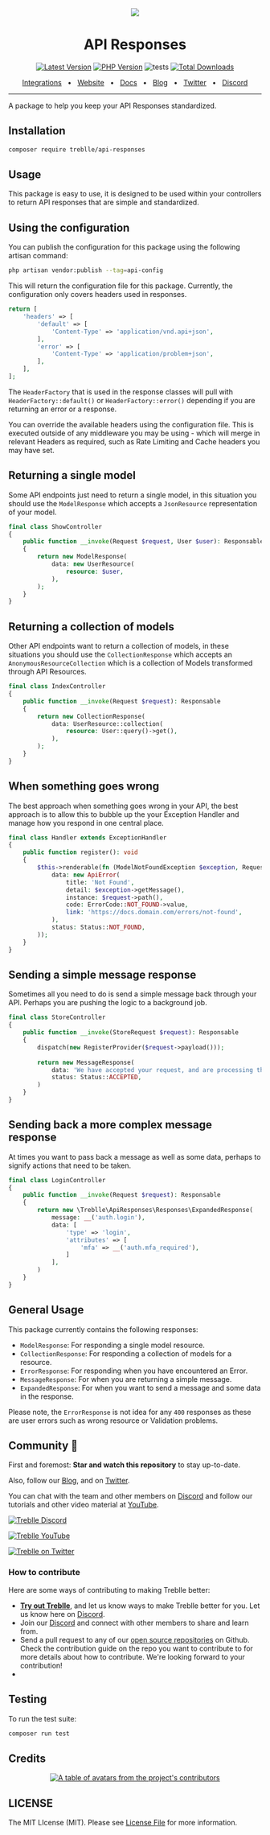 <div align="center">
  <img src="https://treblle-github.s3.amazonaws.com/header.png"/>
</div>
<div align="center">

# API Responses

<!-- BADGES_START -->
[![Latest Version][badge-release]][packagist]
[![PHP Version][badge-php]][php]
![tests](https://github.com/treblle/api-responses/workflows/tests/badge.svg)
[![Total Downloads][badge-downloads]][downloads]

[badge-release]: https://img.shields.io/packagist/v/treblle/api-responses.svg?style=flat-square&label=release
[badge-php]: https://img.shields.io/packagist/php-v/treblle/api-responses.svg?style=flat-square
[badge-downloads]: https://img.shields.io/packagist/dt/treblle/api-responses.svg?style=flat-square&colorB=mediumvioletred

[packagist]: https://packagist.org/packages/treblle/api-responses
[php]: https://php.net
[downloads]: https://packagist.org/packages/treblle/api-responses
<!-- BADGES_END -->

<a href="https://docs.treblle.com/en/integrations" target="_blank">Integrations</a>
<span>&nbsp;&nbsp;•&nbsp;&nbsp;</span>
<a href="http://treblle.com/" target="_blank">Website</a>
<span>&nbsp;&nbsp;•&nbsp;&nbsp;</span>
<a href="https://docs.treblle.com" target="_blank">Docs</a>
<span>&nbsp;&nbsp;•&nbsp;&nbsp;</span>
<a href="https://blog.treblle.com" target="_blank">Blog</a>
<span>&nbsp;&nbsp;•&nbsp;&nbsp;</span>
<a href="https://twitter.com/treblleapi" target="_blank">Twitter</a>
<span>&nbsp;&nbsp;•&nbsp;&nbsp;</span>
<a href="https://treblle.com/chat" target="_blank">Discord</a>
<br />

  <hr />
</div>

A package to help you keep your API Responses standardized.

## Installation

```bash
composer require treblle/api-responses
```

## Usage

This package is easy to use, it is designed to be used within your controllers to return API responses that are simple and standardized.

## Using the configuration

You can publish the configuration for this package using the following artisan command:

```bash
php artisan vendor:publish --tag=api-config
```

This will return the configuration file for this package. Currently, the configuration only covers headers used in responses.

```php
return [
    'headers' => [
        'default' => [
            'Content-Type' => 'application/vnd.api+json',
        ],
        'error' => [
            'Content-Type' => 'application/problem+json',
        ],
    ],
];
```

The `HeaderFactory` that is used in the response classes will pull with `HeaderFactory::default()` or `HeaderFactory::error()` depending if you are returning an error or a response.

You can override the available headers using the configuration file. This is executed outside of any middleware you may be using - which will merge in relevant Headers as required, such as Rate Limiting and Cache headers you may have set.

## Returning a single model

Some API endpoints just need to return a single model, in this situation you should use the `ModelResponse` which accepts a `JsonResource` representation of your model.

```php
final class ShowController
{
    public function __invoke(Request $request, User $user): Responsable
    {
        return new ModelResponse(
            data: new UserResource(
                resource: $user,
            ),
        );
    }
}
```

## Returning a collection of models

Other API endpoints want to return a collection of models, in these situations you should use the `CollectionResponse` which accepts an `AnonymousResourceCollection` which is a collection of Models transformed through API Resources.

```php
final class IndexController
{
    public function __invoke(Request $request): Responsable
    {
        return new CollectionResponse(
            data: UserResource::collection(
                resource: User::query()->get(),
            ),
        );
    }
}
```

## When something goes wrong

The best approach when something goes wrong in your API, the best approach is to allow this to bubble up the your Exception Handler and manage how you respond in one central place.

```php
final class Handler extends ExceptionHandler
{
    public function register(): void
    {
        $this->renderable(fn (ModelNotFoundException $exception, Request $request) => new ErrorResponse(
            data: new ApiError(
                title: 'Not Found',
                detail: $exception->getMessage(),
                instance: $request->path(),
                code: ErrorCode::NOT_FOUND->value,
                link: 'https://docs.domain.com/errors/not-found',
            ),
            status: Status::NOT_FOUND,
        ));
    }
}
```

## Sending a simple message response

Sometimes all you need to do is send a simple message back through your API. Perhaps you are pushing the logic to a background job.

```php
final class StoreController
{
    public function __invoke(StoreRequest $request): Responsable
    {
        dispatch(new RegisterProvider($request->payload()));
        
        return new MessageResponse(
            data: 'We have accepted your request, and are processing this action.',
            status: Status::ACCEPTED,
        )
    }
}
```

## Sending back a more complex message response

At times you want to pass back a message as well as some data, perhaps to signify actions that need to be taken.

```php
final class LoginController
{
    public function __invoke(Request $request): Responsable
    {
        return new \Treblle\ApiResponses\Responses\ExpandedResponse(
            message: __('auth.login'),
            data: [
                'type' => 'login',
                'attributes' => [
                    'mfa' => __('auth.mfa_required'),
                ]
            ],
        )
    }
}
```

## General Usage

This package currently contains the following responses:

- `ModelResponse`: For responding a single model resource.
- `CollectionResponse`: For responding a collection of models for a resource.
- `ErrorResponse`: For responding when you have encountered an Error.
- `MessageResponse`: For when you are returning a simple message.
- `ExpandedResponse`: For when you want to send a message and some data in the response.

Please note, the `ErrorResponse` is not idea for any `400` responses as these are user errors such as wrong resource or Validation problems.


## Community 💙

First and foremost: **Star and watch this repository** to stay up-to-date.

Also, follow our [Blog](https://blog.treblle.com), and on [Twitter](https://twitter.com/treblleapi).

You can chat with the team and other members on [Discord](https://treblle.com/chat) and follow our tutorials and other video material at [YouTube](https://youtube.com/@treblle).

[![Treblle Discord](https://img.shields.io/badge/Treblle%20Discord-Join%20our%20Discord-F3F5FC?labelColor=7289DA&style=for-the-badge&logo=discord&logoColor=F3F5FC&link=https://treblle.com/chat)](https://treblle.com/chat)

[![Treblle YouTube](https://img.shields.io/badge/Treblle%20YouTube-Subscribe%20on%20YouTube-F3F5FC?labelColor=c4302b&style=for-the-badge&logo=YouTube&logoColor=F3F5FC&link=https://youtube.com/@treblle)](https://youtube.com/@treblle)

[![Treblle on Twitter](https://img.shields.io/badge/Treblle%20on%20Twitter-Follow%20Us-F3F5FC?labelColor=1DA1F2&style=for-the-badge&logo=Twitter&logoColor=F3F5FC&link=https://twitter.com/treblleapi)](https://twitter.com/treblleapi)

### How to contribute

Here are some ways of contributing to making Treblle better:

- **[Try out Treblle](https://docs.treblle.com/en/introduction#getting-started)**, and let us know ways to make Treblle better for you. Let us know here on [Discord](https://treblle.com/chat).
- Join our [Discord](https://treblle.com/chat) and connect with other members to share and learn from.
- Send a pull request to any of our [open source repositories](https://github.com/Treblle) on Github. Check the contribution guide on the repo you want to contribute to for more details about how to contribute. We're looking forward to your contribution!
- 
## Testing

To run the test suite:

```bash
composer run test
```

## Credits

<a href="https://github.com/Treblle/api-responses/graphs/contributors">
  <p align="center">
    <img  src="https://contrib.rocks/image?repo=Treblle/api-responses" alt="A table of avatars from the project's contributors" />
  </p>
</a>

## LICENSE

The MIT LIcense (MIT). Please see [License File](./LICENSE) for more information.
